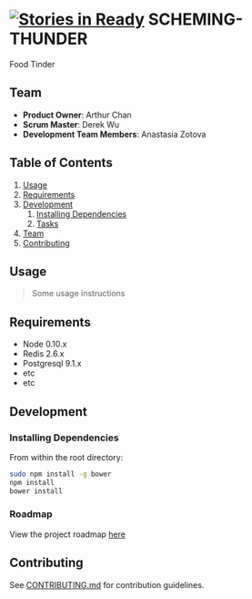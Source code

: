 [![Stories in Ready](https://badge.waffle.io/SCHEMING-THUNDER/SCHEMING-THUNDER.png?label=ready&title=Ready)](https://waffle.io/SCHEMING-THUNDER/SCHEMING-THUNDER)
SCHEMING-THUNDER
================

Food Tinder

## Team

  - __Product Owner__: Arthur Chan
  - __Scrum Master__: Derek Wu
  - __Development Team Members__: Anastasia Zotova

## Table of Contents

1. [Usage](#Usage)
1. [Requirements](#requirements)
1. [Development](#development)
    1. [Installing Dependencies](#installing-dependencies)
    1. [Tasks](#tasks)
1. [Team](#team)
1. [Contributing](#contributing)

## Usage

> Some usage instructions

## Requirements

- Node 0.10.x
- Redis 2.6.x
- Postgresql 9.1.x
- etc
- etc

## Development

### Installing Dependencies

From within the root directory:

```sh
sudo npm install -g bower
npm install
bower install
```

### Roadmap

View the project roadmap [here](LINK_TO_PROJECT_ISSUES)


## Contributing

See [CONTRIBUTING.md](CONTRIBUTING.md) for contribution guidelines.
